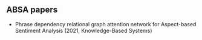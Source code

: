 ## ABSA papers

- Phrase dependency relational graph attention network for Aspect-based Sentiment Analysis (2021, Knowledge-Based Systems)
